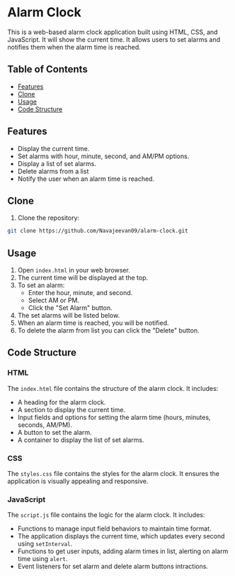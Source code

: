# Alarm Clock

This is a web-based alarm clock application built using HTML, CSS, and JavaScript. It will show the current time. It allows users to set alarms and notifies them when the alarm time is reached.

## Table of Contents

- [Features](#features)
- [Clone](#clone)
- [Usage](#usage)
- [Code Structure](#code-structure)

## Features

- Display the current time.
- Set alarms with hour, minute, second, and AM/PM options.
- Display a list of set alarms.
- Delete alarms from a list
- Notify the user when an alarm time is reached.

## Clone

1. Clone the repository:

```bash
git clone https://github.com/Navajeevan09/alarm-clock.git
```

## Usage

1. Open `index.html` in your web browser.
2. The current time will be displayed at the top.
3. To set an alarm:
   - Enter the hour, minute, and second.
   - Select AM or PM.
   - Click the "Set Alarm" button.
4. The set alarms will be listed below.
5. When an alarm time is reached, you will be notified.
6. To delete the alarm from list you can click the "Delete" button.

## Code Structure

### HTML

The `index.html` file contains the structure of the alarm clock. 
It includes:

- A heading for the alarm clock.
- A section to display the current time.
- Input fields and options for setting the alarm time (hours, minutes, seconds, AM/PM).
- A button to set the alarm.
- A container to display the list of set alarms.

### CSS

The `styles.css` file contains the styles for the alarm clock. It ensures the application is visually appealing and responsive.

### JavaScript

The `script.js` file contains the logic for the alarm clock. 
It includes:

- Functions to manage input field behaviors to maintain time format.
- The application displays the current time, which updates every second using `setInterval`.
- Functions to get user inputs, adding alarm times in list, alerting on alarm time using `alert`.
- Event listeners for set alarm and delete alarm buttons intractions.
